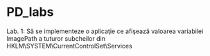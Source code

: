 # PD_labs


Lab. 1: Să se implementeze o aplicaţie ce afişează valoarea variabilei ImagePath a tuturor subcheilor din HKLM\SYSTEM\CurrentControlSet\Services
